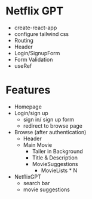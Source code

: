 # Netflix GPT
 - create-react-app 
 - configure tailwind css
 - Routing
 - Header
 - Login/SignupForm
 - Form Validation
 - useRef

 # Features
 - Homepage
 - Login/sign up
    - sign in/ sign up form
    - redirect to browse page
 - Browse (after authentication)
    - Header
    - Main Movie
        - Tailer in Background
        - Title & Description
        - MovieSuggestions
            - MovieLists * N
 - NetflixGPT
    - search bar
    - movie suggestions